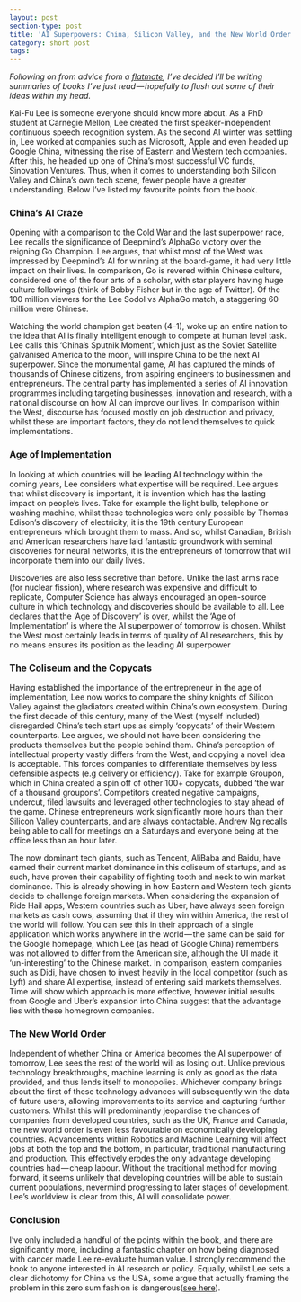 ```yaml
---
layout: post
section-type: post
title: 'AI Superpowers: China, Silicon Valley, and the New World Order'
category: short post
tags:
---
```


*Following on from advice from a [flatmate](http://thinkingcomplete.blogspot.com/), I’ve decided I’ll be writing summaries of books I’ve just read — hopefully to flush out some of their ideas within my head.*

Kai-Fu Lee is someone everyone should know more about. As a PhD student at Carnegie Mellon, Lee created the first speaker-independent continuous speech recognition system. As the second AI winter was settling in, Lee worked at companies such as Microsoft, Apple and even headed up Google China, witnessing the rise of Eastern and Western tech companies. After this, he headed up one of China’s most successful VC funds, Sinovation Ventures. Thus, when it comes to understanding both Silicon Valley and China’s own tech scene, fewer people have a greater understanding. Below I’ve listed my favourite points from the book.

### China’s AI Craze
Opening with a comparison to the Cold War and the last superpower race, Lee recalls the significance of Deepmind’s AlphaGo victory over the reigning Go Champion. Lee argues, that whilst most of the West was impressed by Deepmind’s AI for winning at the board-game, it had very little impact on their lives. In comparison, Go is revered within Chinese culture, considered one of the four arts of a scholar, with star players having huge culture followings (think of Bobby Fisher but in the age of Twitter). Of the 100 million viewers for the Lee Sodol vs AlphaGo match, a staggering 60 million were Chinese.

Watching the world champion get beaten (4–1), woke up an entire nation to the idea that AI is finally intelligent enough to compete at human level task. Lee calls this ‘China’s Sputnik Moment’, which just as the Soviet Satellite galvanised America to the moon, will inspire China to be the next AI superpower. Since the monumental game, AI has captured the minds of thousands of Chinese citizens, from aspiring engineers to businessmen and entrepreneurs. The central party has implemented a series of AI innovation programmes including targeting businesses, innovation and research, with a national discourse on how AI can improve our lives. In comparison within the West, discourse has focused mostly on job destruction and privacy, whilst these are important factors, they do not lend themselves to quick implementations.

### Age of Implementation
In looking at which countries will be leading AI technology within the coming years, Lee considers what expertise will be required. Lee argues that whilst discovery is important, it is invention which has the lasting impact on people’s lives. Take for example the light bulb, telephone or washing machine, whilst these technologies were only possible by Thomas Edison’s discovery of electricity, it is the 19th century European entrepreneurs which brought them to mass. And so, whilst Canadian, British and American researchers have laid fantastic groundwork with seminal discoveries for neural networks, it is the entrepreneurs of tomorrow that will incorporate them into our daily lives.

Discoveries are also less secretive than before. Unlike the last arms race (for nuclear fission), where research was expensive and difficult to replicate, Computer Science has always encouraged an open-source culture in which technology and discoveries should be available to all. Lee declares that the ‘Age of Discovery’ is over, whilst the ‘Age of Implementation’ is where the AI superpower of tomorrow is chosen. Whilst the West most certainly leads in terms of quality of AI researchers, this by no means ensures its position as the leading AI superpower

### The Coliseum and the Copycats
Having established the importance of the entrepreneur in the age of implementation, Lee now works to compare the shiny knights of Silicon Valley against the gladiators created within China’s own ecosystem. During the first decade of this century, many of the West (myself included) disregarded China’s tech start ups as simply ‘copycats’ of their Western counterparts. Lee argues, we should not have been considering the products themselves but the people behind them. China’s perception of intellectual property vastly differs from the West, and copying a novel idea is acceptable. This forces companies to differentiate themselves by less defensible aspects (e.g delivery or efficiency). Take for example Groupon, which in China created a spin off of other 100+ copycats, dubbed ‘the war of a thousand groupons’. Competitors created negative campaigns, undercut, filed lawsuits and leveraged other technologies to stay ahead of the game. Chinese entrepreneurs work significantly more hours than their Silicon Valley counterparts, and are always contactable. Andrew Ng recalls being able to call for meetings on a Saturdays and everyone being at the office less than an hour later.

The now dominant tech giants, such as Tencent, AliBaba and Baidu, have earned their current market dominance in this coliseum of startups, and as such, have proven their capability of fighting tooth and neck to win market dominance. This is already showing in how Eastern and Western tech giants decide to challenge foreign markets. When considering the expansion of Ride Hail apps, Western countries such as Uber, have always seen foreign markets as cash cows, assuming that if they win within America, the rest of the world will follow. You can see this in their approach of a single application which works anywhere in the world — the same can be said for the Google homepage, which Lee (as head of Google China) remembers was not allowed to differ from the American site, although the UI made it ‘un-interesting’ to the Chinese market. In comparison, eastern companies such as Didi, have chosen to invest heavily in the local competitor (such as Lyft) and share AI expertise, instead of entering said markets themselves. Time will show which approach is more effective, however initial results from Google and Uber’s expansion into China suggest that the advantage lies with these homegrown companies.

### The New World Order
Independent of whether China or America becomes the AI superpower of tomorrow, Lee sees the rest of the world will as losing out. Unlike previous technology breakthroughs, machine learning is only as good as the data provided, and thus lends itself to monopolies. Whichever company brings about the first of these technology advances will subsequently win the data of future users, allowing improvements to its service and capturing further customers. Whilst this will predominantly jeopardise the chances of companies from developed countries, such as the UK, France and Canada, the new world order is even less favourable on economically developing countries. Advancements within Robotics and Machine Learning will affect jobs at both the top and the bottom, in particular, traditional manufacturing and production. This effectively erodes the only advantage developing countries had — cheap labour. Without the traditional method for moving forward, it seems unlikely that developing countries will be able to sustain current populations, nevermind progressing to later stages of development. Lee’s worldview is clear from this, AI will consolidate power.

### Conclusion
I’ve only included a handful of the points within the book, and there are significantly more, including a fantastic chapter on how being diagnosed with cancer made Lee re-evaluate human value. I strongly recommend the book to anyone interested in AI research or policy. Equally, whilst Lee sets a clear dichotomy for China vs the USA, some argue that actually framing the problem in this zero sum fashion is dangerous([see here](https://www.foreignaffairs.com/reviews/review-essay/2018-11-16/beyond-ai-arms-race)).
